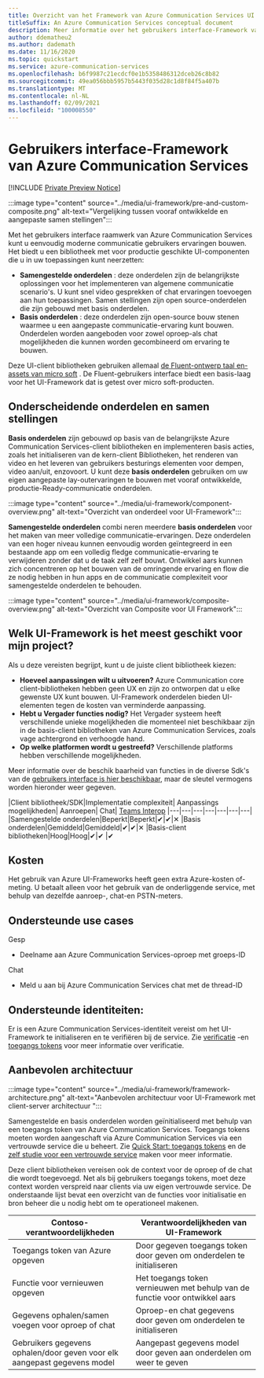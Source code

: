 ```yaml
---
title: Overzicht van het Framework van Azure Communication Services UI
titleSuffix: An Azure Communication Services conceptual document
description: Meer informatie over het gebruikers interface-Framework van Azure Communication Services
author: ddematheu2
ms.author: dademath
ms.date: 11/16/2020
ms.topic: quickstart
ms.service: azure-communication-services
ms.openlocfilehash: b6f9987c21ecdcf0e1b5358486312dceb26c8b82
ms.sourcegitcommit: 49ea056bbb5957b5443f035d28c1d8f84f5a407b
ms.translationtype: MT
ms.contentlocale: nl-NL
ms.lasthandoff: 02/09/2021
ms.locfileid: "100008550"
---
```

# <a name="azure-communication-services-ui-framework"></a>Gebruikers interface-Framework van Azure Communication Services

[!INCLUDE [Private Preview Notice](../../includes/private-preview-include.md)]

:::image type="content" source="../media/ui-framework/pre-and-custom-composite.png" alt-text="Vergelijking tussen vooraf ontwikkelde en aangepaste samen stellingen":::

Met het gebruikers interface raamwerk van Azure Communication Services kunt u eenvoudig moderne communicatie gebruikers ervaringen bouwen. Het biedt u een bibliotheek met voor productie geschikte UI-componenten die u in uw toepassingen kunt neerzetten:

- **Samengestelde onderdelen** : deze onderdelen zijn de belangrijkste oplossingen voor het implementeren van algemene communicatie scenario's. U kunt snel video gesprekken of chat ervaringen toevoegen aan hun toepassingen. Samen stellingen zijn open source-onderdelen die zijn gebouwd met basis onderdelen.
- **Basis onderdelen** : deze onderdelen zijn open-source bouw stenen waarmee u een aangepaste communicatie-ervaring kunt bouwen. Onderdelen worden aangeboden voor zowel oproep-als chat mogelijkheden die kunnen worden gecombineerd om ervaring te bouwen. 

Deze UI-client bibliotheken gebruiken allemaal [de Fluent-ontwerp taal en-assets van micro soft](https://developer.microsoft.com/fluentui/) . De Fluent-gebruikers interface biedt een basis-laag voor het UI-Framework dat is getest over micro soft-producten.

## <a name="differentiating-components-and-composites"></a>**Onderscheidende onderdelen en samen stellingen**

**Basis onderdelen** zijn gebouwd op basis van de belangrijkste Azure Communication Services-client bibliotheken en implementeren basis acties, zoals het initialiseren van de kern-client Bibliotheken, het renderen van video en het leveren van gebruikers besturings elementen voor dempen, video aan/uit, enzovoort. U kunt deze **basis onderdelen** gebruiken om uw eigen aangepaste lay-outervaringen te bouwen met vooraf ontwikkelde, productie-Ready-communicatie onderdelen.

:::image type="content" source="../media/ui-framework/component-overview.png" alt-text="Overzicht van onderdeel voor UI-Framework":::

**Samengestelde onderdelen** combi neren meerdere **basis onderdelen** voor het maken van meer volledige communicatie-ervaringen. Deze onderdelen van een hoger niveau kunnen eenvoudig worden geïntegreerd in een bestaande app om een volledig fledge communicatie-ervaring te verwijderen zonder dat u de taak zelf zelf bouwt. Ontwikkel aars kunnen zich concentreren op het bouwen van de omringende ervaring en flow die ze nodig hebben in hun apps en de communicatie complexiteit voor samengestelde onderdelen te behouden.

:::image type="content" source="../media/ui-framework/composite-overview.png" alt-text="Overzicht van Composite voor UI Framework":::

## <a name="what-ui-framework-is-best-for-my-project"></a>Welk UI-Framework is het meest geschikt voor mijn project?

Als u deze vereisten begrijpt, kunt u de juiste client bibliotheek kiezen:

- **Hoeveel aanpassingen wilt u uitvoeren?** Azure Communication core client-bibliotheken hebben geen UX en zijn zo ontworpen dat u elke gewenste UX kunt bouwen. UI-Framework onderdelen bieden UI-elementen tegen de kosten van verminderde aanpassing.
- **Hebt u Vergader functies nodig?** Het Vergader systeem heeft verschillende unieke mogelijkheden die momenteel niet beschikbaar zijn in de basis-client bibliotheken van Azure Communication Services, zoals vage achtergrond en verhoogde hand.
- **Op welke platformen wordt u gestreefd?** Verschillende platforms hebben verschillende mogelijkheden.

Meer informatie over de beschik baarheid van functies in de diverse Sdk's van de [gebruikers interface is hier beschikbaar](ui-sdk-features.md), maar de sleutel vermogens worden hieronder weer gegeven.

|Client bibliotheek/SDK|Implementatie complexiteit|    Aanpassings mogelijkheden|  Aanroepen| Chat| [Teams Interop](./../teams-interop.md)
|---|---|---|---|---|---|---|
|Samengestelde onderdelen|Beperkt|Beperkt|✔|✔|✕
|Basis onderdelen|Gemiddeld|Gemiddeld|✔|✔|✕
|Basis-client bibliotheken|Hoog|Hoog|✔|✔ |✔

## <a name="cost"></a>Kosten

Het gebruik van Azure UI-Frameworks heeft geen extra Azure-kosten of-meting. U betaalt alleen voor het gebruik van de onderliggende service, met behulp van dezelfde aanroep-, chat-en PSTN-meters.

## <a name="supported-use-cases"></a>Ondersteunde use cases

Gesp

- Deelname aan Azure Communication Services-oproep met groeps-ID

Chat

- Meld u aan bij Azure Communication Services chat met de thread-ID

## <a name="supported-identities"></a>Ondersteunde identiteiten:

Er is een Azure Communication Services-identiteit vereist om het UI-Framework te initialiseren en te verifiëren bij de service. Zie [verificatie](../authentication.md) -en [toegangs tokens](../../quickstarts/access-tokens.md) voor meer informatie over verificatie.


## <a name="recommended-architecture"></a>Aanbevolen architectuur 

:::image type="content" source="../media/ui-framework/framework-architecture.png" alt-text="Aanbevolen architectuur voor UI-Framework met client-server architectuur ":::

Samengestelde en basis onderdelen worden geïnitialiseerd met behulp van een toegangs token van Azure Communication Services. Toegangs tokens moeten worden aangeschaft via Azure Communication Services via een vertrouwde service die u beheert. Zie [Quick Start: toegangs tokens](../../quickstarts/access-tokens.md) en de [zelf studie voor een vertrouwde service](../../tutorials/trusted-service-tutorial.md) maken voor meer informatie.

Deze client bibliotheken vereisen ook de context voor de oproep of de chat die wordt toegevoegd. Net als bij gebruikers toegangs tokens, moet deze context worden verspreid naar clients via uw eigen vertrouwde service. De onderstaande lijst bevat een overzicht van de functies voor initialisatie en bron beheer die u nodig hebt om te operationeel makenen.

| Contoso-verantwoordelijkheden                                 | Verantwoordelijkheden van UI-Framework                         |
|----------------------------------------------------------|-----------------------------------------------------------------|
| Toegangs token van Azure opgeven                    | Door gegeven toegangs token door geven om onderdelen te initialiseren        |
| Functie voor vernieuwen opgeven                                 | Het toegangs token vernieuwen met behulp van de functie voor ontwikkel aars          |
| Gegevens ophalen/samen voegen voor oproep of chat          | Oproep-en chat gegevens door geven om onderdelen te initialiseren |
| Gebruikers gegevens ophalen/door geven voor elk aangepast gegevens model | Aangepast gegevens model door geven aan onderdelen om weer te geven          |
